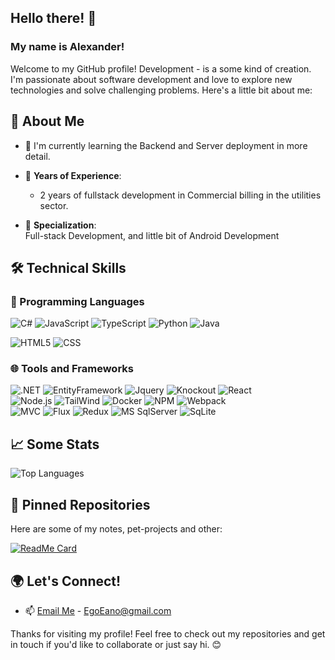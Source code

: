 ## Hello there! 👋

### My name is Alexander!
Welcome to my GitHub profile! Development - is a some kind of creation. I'm passionate about software development and love to explore new technologies and solve challenging problems. Here's a little bit about me:


## 🚀 About Me

- 🌱 I'm currently learning the Backend and Server deployment in more detail.

- 💼 **Years of Experience**: 
  - 2 years of fullstack development in Commercial billing in the utilities sector.  

- 🎯 **Specialization**:  
    Full-stack Development, and little bit of Android Development


## 🛠 Technical Skills  

### 💬 Programming Languages

![C#](https://img.shields.io/badge/-C%23-886ce3?logo=sharp&logoColor=white&style=for-the-badge&logoWidth=30) ![JavaScript](https://img.shields.io/badge/-JavaScript-F7DF1E?logo=javascript&logoColor=black&style=for-the-badge&logoWidth=30) ![TypeScript](https://img.shields.io/badge/-TypeScript-1e3deb?logo=typescript&logoColor=black&style=for-the-badge&logoWidth=30)  ![Python](https://img.shields.io/badge/-Python-3776AB?logo=python&logoColor=white&style=for-the-badge&logoWidth=30) ![Java](https://img.shields.io/badge/-Java-e66f00?logo=gitea&logoColor=blue&style=for-the-badge&logoWidth=30)

![HTML5](https://img.shields.io/badge/-HTML5-f0f0f0?logo=html5&logoColor=e66f00&style=for-the-badge&logoWidth=30) ![CSS](https://img.shields.io/badge/-CSS3-f0f0f0?logo=css3&logoColor=006cb4&style=for-the-badge&logoWidth=30)


### 🌐 Tools and Frameworks  
![.NET](https://img.shields.io/badge/-.NET-4d2acd?logo=dotnet&logoColor=ffffff&style=for-the-badge&logoWidth=30) ![EntityFramework](https://img.shields.io/badge/-Entity%20Framework-076eb2?style=for-the-badge&logoWidth=30) ![Jquery](https://img.shields.io/badge/-jquery-076eae?logo=jquery&logoColor=ffffff&style=for-the-badge&logoWidth=30) ![Knockout](https://img.shields.io/badge/-Knockout.js-780000?logo=keenetic&logoColor=ffffff&style=for-the-badge&logoWidth=30) ![React](https://img.shields.io/badge/-React-61DAFB?logo=react&logoColor=black&style=for-the-badge)  
![Node.js](https://img.shields.io/badge/-Node.js-339933?logo=node.js&logoColor=white&style=for-the-badge) ![TailWind](https://img.shields.io/badge/-Tailwind-3652f0?logo=tailwindcss&logoColor=ffffff&style=for-the-badge&logoWidth=30) ![Docker](https://img.shields.io/badge/-Docker-2496ED?logo=docker&logoColor=white&style=for-the-badge) ![NPM](https://img.shields.io/badge/-NPM-c53535?logo=npm&logoColor=ffffff&style=for-the-badge&logoWidth=30) ![Webpack](https://img.shields.io/badge/-webpack-f1f1f1?logo=webpack&logoColor=blue&style=for-the-badge&logoWidth=30)  
![MVC](https://img.shields.io/badge/-MVC-f0f0f0?logo=mega&logoColor=7248b6&style=for-the-badge&logoWidth=30) ![Flux](https://img.shields.io/badge/-flux-f0f0f0?logo=flux&logoColor=7248b6&style=for-the-badge&logoWidth=30) ![Redux](https://img.shields.io/badge/-redux-f0f0f0?logo=redux&logoColor=7248b6&style=for-the-badge&logoWidth=30) ![MS SqlServer](https://img.shields.io/badge/-ms%20sql%20server-c7c7c7?logo=amazondocumentdb&logoColor=ff0000&style=for-the-badge&logoWidth=30) ![SqLite](https://img.shields.io/badge/-sqlite-003a55?logo=sqlite&logoColor=ffffff&style=for-the-badge&logoWidth=30)


## 📈 Some Stats

![Top Languages](https://github-readme-stats.vercel.app/api/top-langs/?username=EgoEano&layout=compact)  

<!--
## 📂 Featured Projects  
### 🔗 [Project Name 1](https://github.com/yourusername/project1)  
> *Brief description:* A web application that [does something impactful].  
- 🛠 **Tech Stack**: React, Node.js, PostgreSQL.  
- 🌟 **Key Features**: Authentication, real-time updates, responsive UI.  
- 🚀 **Live Demo**: [Live Link](https://demo-link.com).  
-->

## 📌 Pinned Repositories

Here are some of my notes, pet-projects and other:

[![ReadMe Card](https://github-readme-stats.vercel.app/api/pin/?username=EgoEano&repo=EanoOpen)](https://github.com/EgoEano/EanoOpen)


## 🌍 Let's Connect!  
- 📫 [Email Me](mailto:EgoEano@gmail.com) - EgoEano@gmail.com


Thanks for visiting my profile! Feel free to check out my repositories and get in touch if you'd like to collaborate or just say hi. 😊
